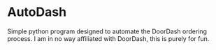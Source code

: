 # AutoDash

Simple python program designed to automate the DoorDash ordering process.
I am in no way affiliated with DoorDash, this is purely for fun.
